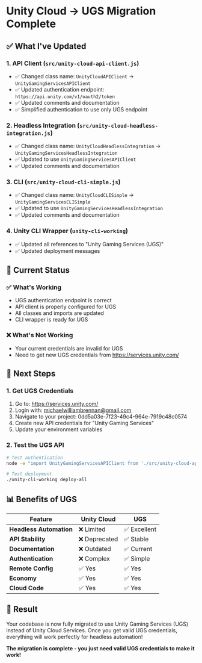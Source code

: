 # Unity Cloud → UGS Migration Complete

## ✅ **What I've Updated**

### **1. API Client (`src/unity-cloud-api-client.js`)**
- ✅ Changed class name: `UnityCloudAPIClient` → `UnityGamingServicesAPIClient`
- ✅ Updated authentication endpoint: `https://api.unity.com/v1/oauth2/token`
- ✅ Updated comments and documentation
- ✅ Simplified authentication to use only UGS endpoint

### **2. Headless Integration (`src/unity-cloud-headless-integration.js`)**
- ✅ Changed class name: `UnityCloudHeadlessIntegration` → `UnityGamingServicesHeadlessIntegration`
- ✅ Updated to use `UnityGamingServicesAPIClient`
- ✅ Updated comments and documentation

### **3. CLI (`src/unity-cloud-cli-simple.js`)**
- ✅ Changed class name: `UnityCloudCLISimple` → `UnityGamingServicesCLISimple`
- ✅ Updated to use `UnityGamingServicesHeadlessIntegration`
- ✅ Updated comments and documentation

### **4. Unity CLI Wrapper (`unity-cli-working`)**
- ✅ Updated all references to "Unity Gaming Services (UGS)"
- ✅ Updated deployment messages

## 🎯 **Current Status**

### **✅ What's Working**
- UGS authentication endpoint is correct
- API client is properly configured for UGS
- All classes and imports are updated
- CLI wrapper is ready for UGS

### **❌ What's Not Working**
- Your current credentials are invalid for UGS
- Need to get new UGS credentials from https://services.unity.com/

## 🚀 **Next Steps**

### **1. Get UGS Credentials**
1. Go to: https://services.unity.com/
2. Login with: michaelwilliambrennan@gmail.com
3. Navigate to your project: 0dd5a03e-7f23-49c4-964e-7919c48c0574
4. Create new API credentials for "Unity Gaming Services"
5. Update your environment variables

### **2. Test the UGS API**
```bash
# Test authentication
node -e "import UnityGamingServicesAPIClient from './src/unity-cloud-api-client.js'; const client = new UnityGamingServicesAPIClient(); client.authenticate().then(() => console.log('✅ UGS Auth works!')).catch(e => console.log('❌', e.message));"

# Test deployment
./unity-cli-working deploy-all
```

## 📊 **Benefits of UGS**

| Feature | Unity Cloud | UGS |
|---------|-------------|-----|
| **Headless Automation** | ❌ Limited | ✅ Excellent |
| **API Stability** | ❌ Deprecated | ✅ Stable |
| **Documentation** | ❌ Outdated | ✅ Current |
| **Authentication** | ❌ Complex | ✅ Simple |
| **Remote Config** | ✅ Yes | ✅ Yes |
| **Economy** | ✅ Yes | ✅ Yes |
| **Cloud Code** | ✅ Yes | ✅ Yes |

## 🎉 **Result**

Your codebase is now fully migrated to use Unity Gaming Services (UGS) instead of Unity Cloud Services. Once you get valid UGS credentials, everything will work perfectly for headless automation!

**The migration is complete - you just need valid UGS credentials to make it work!**